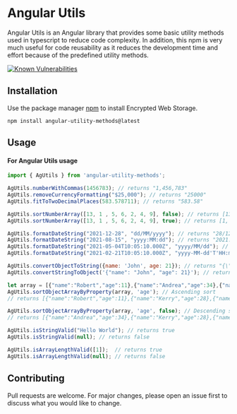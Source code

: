 # Angular Utils

Angular Utils is an Angular library that provides some basic utility methods used in typescript to reduce code complexity. In addition, this npm is very much useful for code reusability as it reduces the development time and effort because of the predefined utility methods.

[![Known Vulnerabilities](https://snyk.io/test/npm/encrypt-webstorage/0.0.4/badge.svg)](https://snyk.io/test/npm/encrypt-webstorage/0.0.4)

## Installation

Use the package manager [npm](https://www.npmjs.com/) to install Encrypted Web Storage.

```npm
npm install angular-utility-methods@latest
```

## Usage

#### For Angular Utils usage ########

```javascript
import { AgUtils } from 'angular-utility-methods';

AgUtils.numberWithCommas(1456783); // returns "1,456,783"
AgUtils.removeCurrencyFormatting("$25,000"); // returns "25000"
AgUtils.fitToTwoDecimalPlaces(583.578711); // returns "583.58"

AgUtils.sortNumberArray([13, 1 , 5, 6, 2, 4, 9], false); // returns [13, 9, 6, 5, 4, 2, 1]
AgUtils.sortNumberArray([13, 1 , 5, 6, 2, 4, 9], true); // returns [1, 2, 4, 5, 6, 9, 13]

AgUtils.formatDateString("2021-12-28", "dd/MM/yyyy"); // returns "28/12/2021"
AgUtils.formatDateString("2021-08-15", "yyyy:MM:dd"); // returns "2021:08:15"
AgUtils.formatDateString("2021-05-04T10:05:10.000Z", "yyyy/MM/dd"); // returns "2021/05/04"
AgUtils.formatDateString("2021-02-21T10:05:10.000Z", "yyyy-MM-dd'T'HH:mm:ss"); // returns "2021-02-21T15:35:10" (UTC)

AgUtils.convertObjectToString({name: 'John', age: 21}); // returns "{\"name\":\"John\",\"age\":21}"
AgUtils.convertStringToObject('{"name": "John", "age": 21}'); // returns  {name: 'John', age: 21}

let array = [{"name":"Robert","age":11},{"name":"Andrea","age":34},{"name":"Kerry","age":28}];
AgUtils.sortObjectArrayByProperty(array, 'age'); // Ascending sort
// returns [{"name":"Robert","age":11},{"name":"Kerry","age":28},{"name":"Andrea","age":34}]

AgUtils.sortObjectArrayByProperty(array, 'age', false); // Descending sort
// returns [{"name":"Andrea","age":34},{"name":"Kerry","age":28},{"name":"Robert","age":11}]

AgUtils.isStringValid("Hello World"); // returns true
AgUtils.isStringValid(null); // returns false

AgUtils.isArrayLengthValid([1]);  // returns true
AgUtils.isArrayLengthValid(null); // returns false


```
## Contributing

Pull requests are welcome. For major changes, please open an issue first to discuss what you would like to change.